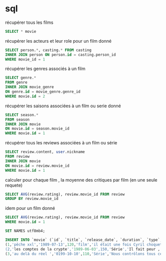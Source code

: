 # sql

récupérer tous les films

```sql
SELECT * movie
```

récupérer  les acteurs et leur role pour un film donné

```sql
SELECT person.*, casting.* FROM casting
INNER JOIN person ON person.id = casting.person_id
WHERE movie_id = 1
```

récupérer les genres associés à un film

```sql
SELECT genre.*
FROM genre
INNER JOIN movie_genre
ON genre.id = movie_genre.genre_id
WHERE movie.id = 2
```

récupérer les saisons associées à un film ou serie donné

```sql
SELECT season.*
FROM season
INNER JOIN movie
ON movie.id = season.movie_id
WHERE movie.id = 1
```

récupérer tous les reviews associées à un film ou série

```sql
SELECT review.content, user.nickname
FROM review
INNER JOIN movie
ON movie.id = review.movie_id
WHERE movie.id = 1
```

calculer pour chaque film , la moyenne des critiques par film (en une seule requete)

```sql
SELECT AVG(review.rating), review.movie_id FROM review
GROUP BY review.movie_id
```

idem pour un film donné

```sql
SELECT AVG(review.rating), review.movie_id FROM review
WHERE movie.id = 1

SET NAMES utf8mb4;

INSERT INTO `movie` (`id`, `title`, `release_date`, `duration`, `type`, `synopsis`, `summary`, `rating`, `poster`) VALUES
(1,'pêche xxl','1989-07-13',120,'film','il était une fois Cyril choquet passionné de pêche , qui a traverser la planète pour pêcher les poissons les plus mystiques et ancien....','durant une de ses aventure de pêche en 1988 Cyril a rencontré dans les abysses l\'Oxynotus centrina , le plus rare poisson au monde ',9,'https://media.sudouest.fr/5883461/1000x500/poisson-cochon.jpg?v=1631711941'),
(2,'les comptes de la crypte','1989-06-03',150,'Série','Il fait peur , il est mort mais il bouge encore , il nous raconte les histoires les plus horribles possible, dans le sang , la chair et ça le fait rire','un jour une famille tombe dans un ravin et reste bloqué , ils finissent par goûter .......l\'autre ',	10,'https://i.ytimg.com/vi/SOesms3MdP8/hqdefault.jpg'),
(3,'au delà du réel ','0199-10-10',110,'Série','Nous contrôlons tous ce que vous allez voir et entendre, n\'essayez dont pas de changer l\'image','Nous contrôlons les verticales et les horizontales , nous pouvons noyer une image jusqu\'à lui donner la clarté du Crystal',10,'https://encrypted-tbn0.gstatic.com/images?q=tbn:ANd9GcR0LV800uZ1tk2ZT0_7am72sR2HrmfkZvT2Ew&usqp=CAU');

